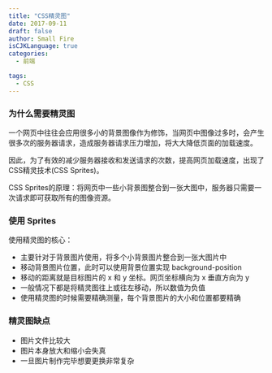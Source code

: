```yaml
---
title: "CSS精灵图"
date: 2017-09-11
draft: false
author: Small Fire
isCJKLanguage: true
categories: 
  - 前端

tags: 
  - CSS
---
```






### 为什么需要精灵图

一个网页中往往会应用很多小的背景图像作为修饰，当网页中图像过多时，会产生很多次的服务器请求，造成服务器请求压力增加，将大大降低页面的加载速度。

因此，为了有效的减少服务器接收和发送请求的次数，提高网页加载速度，出现了 CSS精灵技术(CSS Sprites)。

CSS Sprites的原理：将网页中一些小背景图整合到一张大图中，服务器只需要一次请求即可获取所有的图像资源。

### 使用 Sprites

使用精灵图的核心：

- 主要针对于背景图片使用，将多个小背景图片整合到一张大图片中
- 移动背景图片位置，此时可以使用背景位置实现 background-position 
- 移动的距离就是目标图片的 x 和 y 坐标。网页坐标横向为 x 垂直方向为 y
- 一般情况下都是将精灵图往上或往左移动，所以数值为负值
- 使用精灵图的时候需要精确测量，每个背景图片的大小和位置都要精确

### 精灵图缺点

- 图片文件比较大
- 图片本身放大和缩小会失真
- 一旦图片制作完毕想要更换非常复杂

